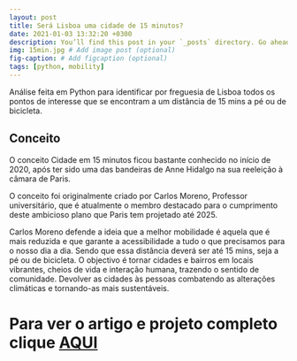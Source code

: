 ```yaml
---
layout: post
title: Será Lisboa uma cidade de 15 minutos?
date: 2021-01-03 13:32:20 +0300
description: You’ll find this post in your `_posts` directory. Go ahead and edit it and re-build the site to see your changes. # Add post description (optional)
img: 15min.jpg # Add image post (optional)
fig-caption: # Add figcaption (optional)
tags: [python, mobility]
---
```

Análise feita em Python para identificar por freguesia de Lisboa todos os pontos de interesse que se encontram a um distância de 15 mins a pé ou de bicicleta.

## Conceito

O conceito Cidade em 15 minutos ficou bastante conhecido no início de 2020, após ter sido uma das bandeiras de Anne Hidalgo na sua reeleição à câmara de Paris. 

O conceito foi originalmente criado por Carlos Moreno, Professor universitário, que é atualmente o membro destacado para o cumprimento deste ambicioso plano que Paris tem projetado até 2025.

Carlos Moreno defende a ideia que a melhor mobilidade é aquela que é mais reduzida e que garante a acessibilidade a tudo o que precisamos para o nosso dia a dia. Sendo que essa distância deverá ser até 15 mins, seja a pé ou de bicicleta.
O objectivo é tornar cidades e bairros em locais vibrantes, cheios de vida e interação humana, trazendo o sentido de comunidade. Devolver as cidades às pessoas combatendo as alterações climáticas e tornando-as mais sustentáveis.

# Para ver o artigo e projeto completo clique [AQUI](https://lisboa---cidade-de-15-minutos.webnode.pt/)

